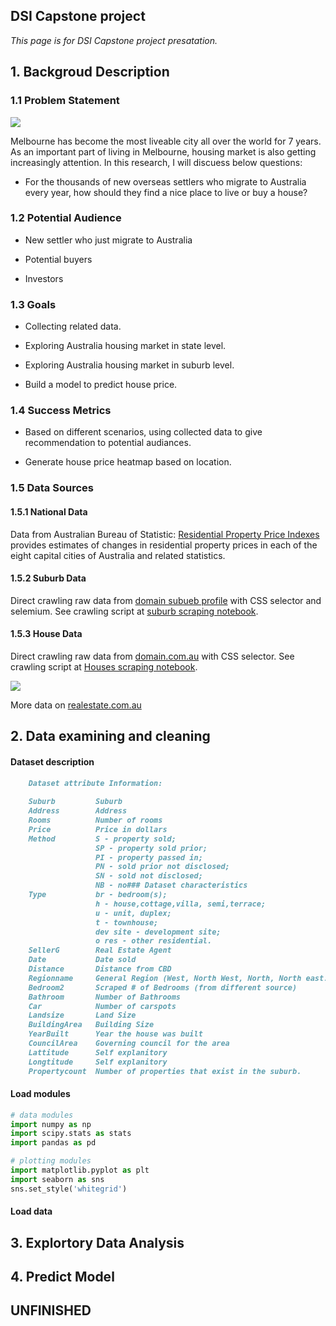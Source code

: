 ## DSI Capstone project

_This page is for DSI Capstone project presatation._

## 1. Backgroud Description


### 1.1 Problem Statement

<img src='http://i.imgur.com/4CRCS03.jpg'>

Melbourne has become the most liveable city all over the world for 7 years. As an important part of living in Melbourne, housing market is also getting increasingly attention. In this research, I will discuess below questions:

- For the thousands of new overseas settlers who migrate to Australia every year,  how should they find a nice place to live or buy a house?
  
### 1.2 Potential Audience

- New settler who just migrate to Australia

- Potential buyers

- Investors

### 1.3 Goals

- Collecting related data.

- Exploring Australia housing market in state level.

- Exploring Australia housing market in suburb level.

- Build a model to predict house price.

### 1.4 Success Metrics

- Based on different scenarios, using collected data to give recommendation to potential audiances.

- Generate house price heatmap based on location.

### 1.5 Data Sources

#### 1.5.1 National Data

Data from Australian Bureau of Statistic: [Residential Property Price Indexes](http://www.abs.gov.au/ausstats/abs@.nsf/mf/6416.0) provides estimates of changes in residential property prices in each of the eight capital cities of Australia and related statistics. 

#### 1.5.2 Suburb Data

Direct crawling raw data from [domain subueb profile](https://www.domain.com.au/suburb-profile/) with CSS selector and selemium. See crawling script at [suburb scraping notebook](https://github.com/alexchen-melbourne/capstone_project/blob/master/web-scraping/suburb-scrap.ipynb).

#### 1.5.3 House Data

Direct crawling raw data from [domain.com.au](https://www.domain.com.au/) with CSS selector. See crawling script at [Houses scraping notebook](https://github.com/alexchen-melbourne/capstone_project/blob/master/web-scraping/house_scraping.ipynb).

<img src='http://i.imgur.com/LeVNbzY.png'>

More data on [realestate.com.au](https://www.realestate.com.au/sold/in-melbourne/list-1)







## 2. Data examining and cleaning

#### Dataset description

```markdown
    Dataset attribute Information:
    
    Suburb         Suburb
    Address        Address
    Rooms          Number of rooms
    Price          Price in dollars
    Method         S - property sold; 
                   SP - property sold prior;
                   PI - property passed in; 
                   PN - sold prior not disclosed; 
                   SN - sold not disclosed; 
                   NB - no### Dataset characteristics
    Type           br - bedroom(s); 
                   h - house,cottage,villa, semi,terrace; 
                   u - unit, duplex; 
                   t - townhouse; 
                   dev site - development site; 
                   o res - other residential.
    SellerG        Real Estate Agent
    Date           Date sold
    Distance       Distance from CBD
    Regionname     General Region (West, North West, North, North east...etc)
    Bedroom2       Scraped # of Bedrooms (from different source)
    Bathroom       Number of Bathrooms
    Car            Number of carspots
    Landsize       Land Size
    BuildingArea   Building Size
    YearBuilt      Year the house was built
    CouncilArea    Governing council for the area
    Lattitude      Self explanitory
    Longtitude     Self explanitory
    Propertycount  Number of properties that exist in the suburb.
```

#### Load modules

```python
# data modules
import numpy as np
import scipy.stats as stats
import pandas as pd

# plotting modules
import matplotlib.pyplot as plt
import seaborn as sns
sns.set_style('whitegrid')
```
#### Load data



## 3. Explortory Data Analysis



## 4. Predict Model


## UNFINISHED
